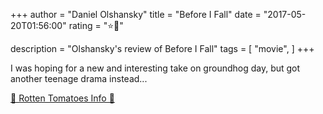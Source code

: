 +++
author = "Daniel Olshansky"
title = "Before I Fall"
date = "2017-05-20T01:56:00"
rating = "⭐🌟"

description = "Olshansky's review of Before I Fall"
tags = [
    "movie",
]
+++


I was hoping for a new and interesting take on groundhog day, but got another teenage drama instead...

[🍅 Rotten Tomatoes Info 🍅](https://www.rottentomatoes.com//m/before_i_fall)